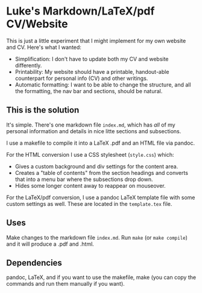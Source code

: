 # Luke's Markdown/LaTeX/pdf CV/Website

This is just a little experiment that I might implement for my own website and CV. Here's what I wanted:

+ Simplification: I don't have to update both my CV and website differently.
+ Printability: My website should have a printable, handout-able counterpart for personal info (CV) and other writings.
+ Automatic formatting: I want to be able to change the structure, and all the formatting, the nav bar and sections, should be natural.

## This is the solution

It's simple. There's one markdown file `index.md`, which has *all* of my personal information and details in nice litte sections and subsections.

I use a makefile to compile it into a LaTeX .pdf and an HTML file via pandoc.

For the HTML conversion I use a CSS stylesheet (`style.css`) which:

+ Gives a custom background and div settings for the content area.
+ Creates a "table of contents" from the section headings and converts that into a menu bar where the subsections drop down.
+ Hides some longer content away to reappear on mouseover.

For the LaTeX/pdf conversion, I use a pandoc LaTeX template file with some custom settings as well.
These are located in the `template.tex` file.

## Uses

Make changes to the markdown file `index.md`. Run `make` (or `make compile`) and it will produce a .pdf and .html.

## Dependencies

pandoc, LaTeX, and if you want to use the makefile, make (you can copy the commands and run them manually if you want).
